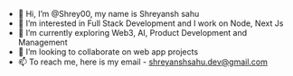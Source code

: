 - 👋 Hi, I’m @Shrey00, my name is Shreyansh sahu
- 👀 I’m interested in Full Stack Development and I work on Node, Next Js
- 🌱 I’m currently exploring Web3, AI, Product Development and Management
- 💞️ I’m looking to collaborate on web app projects
- 📫 To reach me, here is my email - shreyanshsahu.dev@gmail.com

<!---
Shrey00/Shrey00 is a ✨ special ✨ repository because its `README.md` (this file) appears on your GitHub profile.
You can click the Preview link to take a look at your changes.
--->
